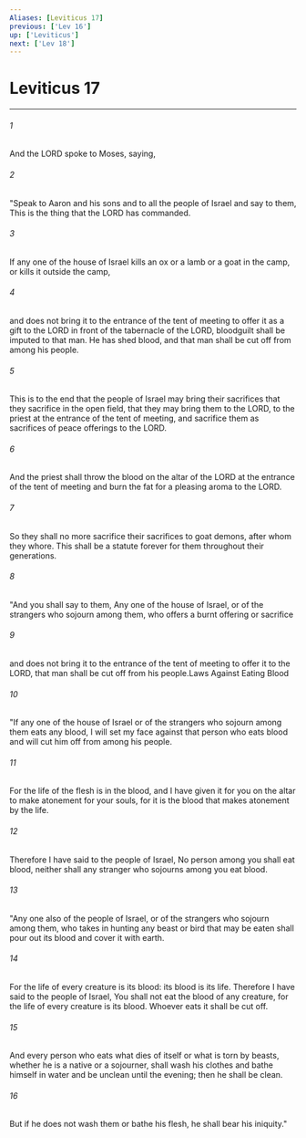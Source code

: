 ```yaml
---
Aliases: [Leviticus 17]
previous: ['Lev 16']
up: ['Leviticus']
next: ['Lev 18']
---
```

# Leviticus 17

***

 

###### 1 
And the LORD spoke to Moses, saying, 
 

###### 2 
"Speak to Aaron and his sons and to all the people of Israel and say to them, This is the thing that the LORD has commanded. 
 

###### 3 
If any one of the house of Israel kills an ox or a lamb or a goat in the camp, or kills it outside the camp, 
 

###### 4 
and does not bring it to the entrance of the tent of meeting to offer it as a gift to the LORD in front of the tabernacle of the LORD, bloodguilt shall be imputed to that man. He has shed blood, and that man shall be cut off from among his people. 
 

###### 5 
This is to the end that the people of Israel may bring their sacrifices that they sacrifice in the open field, that they may bring them to the LORD, to the priest at the entrance of the tent of meeting, and sacrifice them as sacrifices of peace offerings to the LORD. 
 

###### 6 
And the priest shall throw the blood on the altar of the LORD at the entrance of the tent of meeting and burn the fat for a pleasing aroma to the LORD. 
 

###### 7 
So they shall no more sacrifice their sacrifices to goat demons, after whom they whore. This shall be a statute forever for them throughout their generations.
 
 

###### 8 
"And you shall say to them, Any one of the house of Israel, or of the strangers who sojourn among them, who offers a burnt offering or sacrifice 
 

###### 9 
and does not bring it to the entrance of the tent of meeting to offer it to the LORD, that man shall be cut off from his people.Laws Against Eating Blood
 
 

###### 10 
"If any one of the house of Israel or of the strangers who sojourn among them eats any blood, I will set my face against that person who eats blood and will cut him off from among his people. 
 

###### 11 
For the life of the flesh is in the blood, and I have given it for you on the altar to make atonement for your souls, for it is the blood that makes atonement by the life. 
 

###### 12 
Therefore I have said to the people of Israel, No person among you shall eat blood, neither shall any stranger who sojourns among you eat blood.
 
 

###### 13 
"Any one also of the people of Israel, or of the strangers who sojourn among them, who takes in hunting any beast or bird that may be eaten shall pour out its blood and cover it with earth. 
 

###### 14 
For the life of every creature is its blood: its blood is its life. Therefore I have said to the people of Israel, You shall not eat the blood of any creature, for the life of every creature is its blood. Whoever eats it shall be cut off. 
 

###### 15 
And every person who eats what dies of itself or what is torn by beasts, whether he is a native or a sojourner, shall wash his clothes and bathe himself in water and be unclean until the evening; then he shall be clean. 
 

###### 16 
But if he does not wash them or bathe his flesh, he shall bear his iniquity."
 
